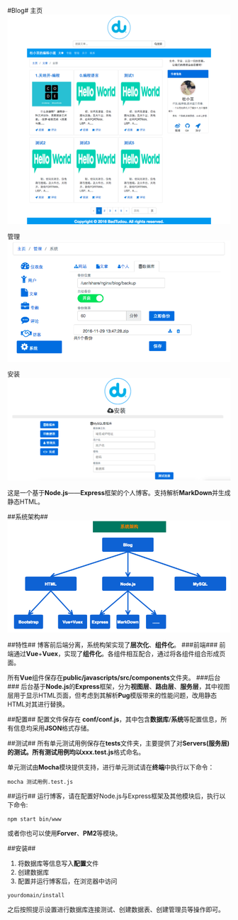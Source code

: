 #Blog#
主页
![演示图片][img-demo]

管理
![管理员演示图片][img-master-demo]

安装
![安装演示图片][img-install-demo]

这是一个基于**Node.js**——**Express**框架的个人博客。支持解析**MarkDown**并生成静态HTML。

##系统架构##
![系统架构][img-systemstructure]

##特性##
博客前后端分离，系统构架实现了**层次化**、**组件化**。
###前端###
前端通过**Vue**+**Vuex**，实现了**组件化**。各组件相互配合，通过将各组件组合形成页面。

所有**Vue**组件保存在**public/javascripts/src/components**文件夹。
###后台###
后台基于**Node.js**的**Express**框架，分为**视图层**、**路由层**、**服务层**，其中视图层用于显示HTML页面，但考虑到其解析**Pug**模版带来的性能问题，改用静态HTML对其进行替换。

##配置##
配置文件保存在 **conf/conf.js**，其中包含**数据库**/**系统**等配置信息，所有信息均采用**JSON**格式存储。

##测试##
所有单元测试用例保存在**tests**文件夹，主要提供了对**Servers(服务层)**的测试。所有测试用例均以**xxx.test.js**格式命名。

单元测试由**Mocha**模块提供支持，进行单元测试请在**终端**中执行以下命令：
```
mocha 测试用例.test.js
```
##运行##
运行博客，请在配置好Node.js与Express框架及其他模块后，执行以下命令:
```
npm start bin/www
```
或者你也可以使用**Forver**、**PM2**等模块。

##安装##
1.	将数据库等信息写入**配置**文件
2.	创建数据库
3.	配置并运行博客后，在浏览器中访问
```
yourdomain/install
```

之后按照提示设置进行数据库连接测试、创建数据表、创建管理员等操作即可。

[img-demo]: ./docs/images/demo.png "演示图片"
[img-master-demo]: ./docs/images/master-demo.png "管理员演示图片"
[img-install-demo]: ./docs/images/install-demo.png "安装演示图片"
[img-systemstructure]:./docs/images/system-structure.png "系统架构"

